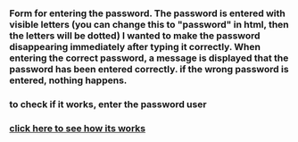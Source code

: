 ### Form for entering the password. The password is entered with visible letters (you can change this to "password" in html, then the letters will be dotted) I wanted to make the password disappearing  immediately after typing it correctly. When entering the correct password, a message is displayed that the password has been entered correctly. if the wrong password is entered, nothing happens.

### to check if it works, enter the password  user

### [click here to see how its works](https://marekzemla.github.io/Password---Message-ver.1/)

